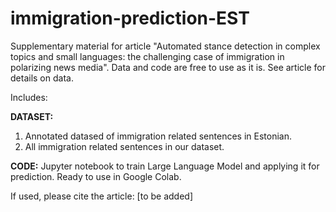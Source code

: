 # immigration-prediction-EST

Supplementary material for article "Automated stance detection in complex topics and small languages: the challenging case of immigration in polarizing news media".
Data and code are free to use as it is. See article for details on data.

Includes:

**DATASET:** 

1) Annotated datased of immigration related sentences in Estonian.
2) All immigration related sentences in our dataset.

**CODE:** Jupyter notebook to train Large Language Model and applying it for prediction. Ready to use in Google Colab.


If used, please cite the article: [to be added]
